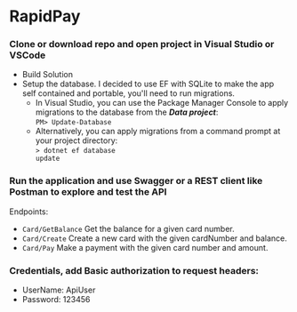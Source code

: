 # RapidPay

### Clone or download repo and open project in Visual Studio or VSCode ###
- Build Solution
- Setup the database. I decided to use EF with SQLite to make the app self contained and portable, you'll need to run migrations.
    - In Visual Studio, you can use the Package Manager Console to apply migrations to the database from the ***Data project***:
                <br>
                <code>PM&gt; Update-Database</code>                
    - Alternatively, you can apply migrations from a command prompt at your project directory:
                <br>
                <code>&gt; dotnet ef database update</code>


### Run the application and use Swagger or a REST client like Postman to explore and test the API ###

Endpoints:
- <code>Card/GetBalance</code> Get the balance for a given card number.
- <code>Card/Create</code> Create a new card with the given cardNumber and balance.
- <code>Card/Pay</code> Make a payment with the given card number and amount.


### Credentials, add Basic authorization to request headers: ###
- UserName: ApiUser
- Password: 123456
